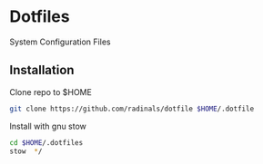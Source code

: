 # Dotfiles
System Configuration Files

## Installation
Clone repo to $HOME
```sh
git clone https://github.com/radinals/dotfile $HOME/.dotfile
```
Install with gnu stow

```sh
cd $HOME/.dotfiles
stow  */
```
